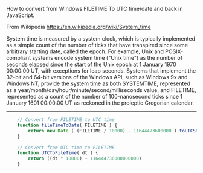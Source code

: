How to convert from Windows FILETIME To UTC time/date and back in JavaScript.  

From Wikipedia https://en.wikipedia.org/wiki/System_time

System time is measured by a system clock, which is typically implemented as a simple count of the number of ticks that have transpired since some arbitrary starting date, called the epoch. For example, Unix and POSIX-compliant systems encode system time ("Unix time") as the number of seconds elapsed since the start of the Unix epoch at 1 January 1970 00:00:00 UT, with exceptions for leap seconds. Systems that implement the 32-bit and 64-bit versions of the Windows API, such as Windows 9x and Windows NT, provide the system time as both SYSTEMTIME, represented as a year/month/day/hour/minute/second/milliseconds value, and FILETIME, represented as a count of the number of 100-nanosecond ticks since 1 January 1601 00:00:00 UT as reckoned in the proleptic Gregorian calendar.

--------------------------------------
```js
    // Convert from FILETIME to UTC time
    function fileTimeToDate( FILETIME ) { 
        return new Date ( (FILETIME / 10000) - 11644473600000 ).toUTCString()
    }	

    // Convert from UTC time to FILETIME
    function UTCToFileTime( dt ) { 
        return ((dt * 10000) + 116444736000000000)
    }
```